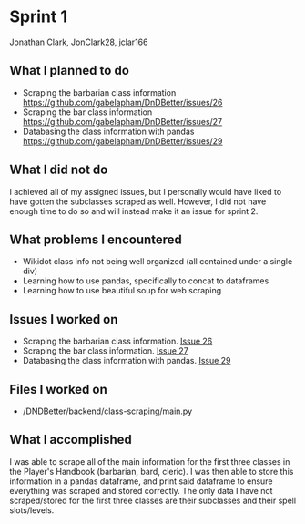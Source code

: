 # Sprint 1
Jonathan Clark, JonClark28, jclar166

## What I planned to do
- Scraping the barbarian class information https://github.com/gabelapham/DnDBetter/issues/26
- Scraping the bar class information https://github.com/gabelapham/DnDBetter/issues/27
- Databasing the class information with pandas https://github.com/gabelapham/DnDBetter/issues/29

## What I did not do
I achieved all of my assigned issues, but I personally would have liked to have gotten the subclasses scraped as well.
However, I did not have enough time to do so and will instead make it an issue for sprint 2.

## What problems I encountered
- Wikidot class info not being well organized (all contained under a single div)
- Learning how to use pandas, specifically to concat to dataframes
- Learning how to use beautiful soup for web scraping

## Issues I worked on
- Scraping the barbarian class information. [Issue 26](https://github.com/gabelapham/DnDBetter/issues/26)
- Scraping the bar class information. [Issue 27](https://github.com/gabelapham/DnDBetter/issues/27)
- Databasing the class information with pandas. [Issue 29](https://github.com/gabelapham/DnDBetter/issues/29)

## Files I worked on
- /DNDBetter/backend/class-scraping/main.py

## What I accomplished
I was able to scrape all of the main information for the first three classes in the Player's Handbook (barbarian, bard, cleric).
I was then able to store this information in a pandas dataframe, and print said dataframe to ensure everything was scraped and
stored correctly. The only data I have not scraped/stored for the first three classes are their subclasses and their spell slots/levels.
